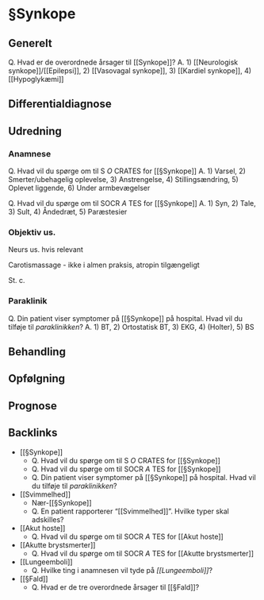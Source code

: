# §Synkope
## Generelt
Q. Hvad er de overordnede årsager til [[Synkope]]?
A. 1) [[Neurologisk synkope]]/[[Epilepsi]], 2) [[Vasovagal synkope]], 3) [[Kardiel synkope]], 4) [[Hypoglykæmi]]
	

## Differentialdiagnose


## Udredning
### Anamnese
Q. Hvad vil du spørge om til S *O* CRATES for [[§Synkope]] 
A. 1) Varsel, 2) Smerter/ubehagelig oplevelse, 3) Anstrengelse, 4) Stillingsændring, 5) Oplevet liggende, 6) Under armbevægelser

Q. Hvad vil du spørge om til SOCR *A* TES for [[§Synkope]] 
A. 1) Syn, 2) Tale, 3) Sult, 4) Åndedræt, 5) Paræstesier

### Objektiv us.
Neurs us. hvis relevant
	
Carotismassage - ikke i almen praksis, atropin tilgængeligt

St. c.

### Paraklinik
Q. Din patient viser symptomer på [[§Synkope]] på hospital. Hvad vil du tilføje til *paraklinikken*? 
A. 1) BT, 2) Ortostatisk BT, 3) EKG, 4) (Holter), 5) BS

## Behandling


## Opfølgning


## Prognose


## Backlinks
* [[§Synkope]]
	* Q. Hvad vil du spørge om til S *O* CRATES for [[§Synkope]] 
	* Q. Hvad vil du spørge om til SOCR *A* TES for [[§Synkope]] 
	* Q. Din patient viser symptomer på [[§Synkope]] på hospital. Hvad vil du tilføje til *paraklinikken*? 
* [[Svimmelhed]]
	* Nær-[[§Synkope]]
	* Q. En patient rapporterer “[[Svimmelhed]]”. Hvilke typer skal adskilles?
* [[Akut hoste]]
	* Q. Hvad vil du spørge om til SOCR *A* TES for [[Akut hoste]] 
* [[Akutte brystsmerter]]
	* Q. Hvad vil du spørge om til SOCR *A* TES for [[Akutte brystsmerter]] 
* [[Lungeemboli]]
	* Q. Hvilke ting i anamnesen vil tyde på *[[Lungeemboli]]*? 
* [[§Fald]]
	* Q. Hvad er de tre overordnede årsager til [[§Fald]]?

<!-- #anki/tag/med/Cardiology #anki/deck/Medicine -->

<!-- {BearID:94BB8B80-0A53-48FA-B434-EA1579602B79-62757-00006C289395D92B} -->
